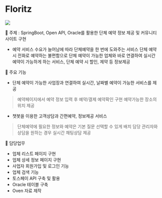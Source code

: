 # Floritz
<img src="https://capsule-render.vercel.app/api?type=venom&color=auto&height=300&section=header&text=Floritz%20&fontSize=90" />

 주제 : SpringBoot, Open API, Oracle를 활용한 단체 예약 정보 제공 및 커뮤니티 사이트 구현
- 예약 서비스 수요가 늘어남에 따라 단체예약을 한 번에 도와주는 서비스 단체 
 예약 시 전화로 예약하는 불편함으로 단체 예약이 가능한 업체와 바로 연결하여
 실시간 예약이 가능하게 하는 서비스, 단체 예약 시 할인, 제약 등 정보제공


 주요 기능 
- 단체 예약이 가능한 사업장과 연결하여 실시간, 날짜별 예약이 가능한 서비스를
 제공
 > 예약페이지에서 예약 정보 입력 후 예약/결제 예약확인 구현
 > 예약가능한 장소의 위치 제공
- 챗봇을 이용한 고객상담과 간편예약, 정보제공 서비스
 > 단체예약에 필요한 정보와 예약은 기본 질문 선택할 수 있게 배치 
 > 담당 관리자와 상담을 원하는 경우 실시간 채팅상담 제공 

 담당업무
- 업체 리스트 페이지 구현
- 업체 상세 정보 페이지 구현
- 사업자 회원가입 및 로그인 기능
- 업체 검색 기능
- 토스페이 API 구축 및 활용
- Oracle 테이블 구축
- Oven 자료 제작


